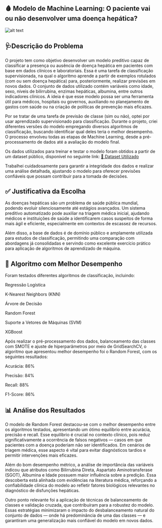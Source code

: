 ## 🩸 Modelo de Machine Learning: O paciente vai ou não desenvolver uma doença hepática? 

![alt text](<imagens/Imagem do WhatsApp de 2025-04-21 à(s) 13.53.20_1a970805.jpg>)

## 🩺Descrição do Problema

O projeto tem como objetivo desenvolver um modelo preditivo capaz de classificar a presença ou ausência de doença hepática em pacientes com base em dados clínicos e laboratoriais. Essa é uma tarefa de classificação supervisionada, na qual o algoritmo aprende a partir de exemplos rotulados (com ou sem doença hepática) para, posteriormente, realizar previsões em novos dados.
O conjunto de dados utilizado contém variáveis como idade, sexo, níveis de bilirrubina, enzimas hepáticas, albumina, entre outros indicadores clínicos. 
A ideia é que esse modelo possa ser uma ferramenta útil para médicos, hospitais ou governos, auxiliando no planejamento de gastos com saúde ou na criação de políticas de prevenção mais eficazes.  

Por se tratar de uma tarefa de previsão de classe (sim ou não), optei por usar aprendizado supervisionado para classificação. Durante o projeto, criei diferentes versões do modelo empregando diversos algoritmos de classificação, buscando identificar qual deles teria o melhor desempenho. O processo envolveu todas as etapas de Machine Learning, desde a pré-processamento de dados até a avaliação do modelo final.  

Os dados utilizados para treinar e testar o modelo foram obtidos a partir de um dataset público, disponível no seguinte link: [🔗 Dataset Utilizado](https://archive.ics.uci.edu/dataset/225/ilpd+indian+liver+patient+dataset)

Trabalhei cuidadosamente para garantir a integridade dos dados e realizar uma análise detalhada, ajustando o modelo para oferecer previsões confiáveis que possam contribuir para a tomada de decisões.

## ✅ Justificativa da Escolha

As doenças hepáticas são um problema de saúde pública mundial, podendo evoluir silenciosamente até estágios avançados. Um sistema preditivo automatizado pode auxiliar na triagem médica inicial, ajudando médicos e instituições de saúde a identificarem casos suspeitos de forma mais ágil e eficiente, especialmente em contextos de escassez de recursos.

Além disso, a base de dados é de domínio público e amplamente utilizada para estudos de classificação, permitindo uma comparação com abordagens já consolidadas e servindo como excelente exercício prático para aplicação de algoritmos de aprendizado de máquina.

## 🤖 Algoritmo com Melhor Desempenho

Foram testados diferentes algoritmos de classificação, incluindo:

Regressão Logística

K-Nearest Neighbors (KNN)

Árvore de Decisão

Random Forest

Suporte a Vetores de Máquinas (SVM)

XGBoost

Após realizar o pré-processamento dos dados, balanceamento das classes com SMOTE e ajuste de hiperparâmetros por meio de GridSearchCV, o algoritmo que apresentou melhor desempenho foi o Random Forest, com os seguintes resultados:

Acurácia: 86%

Precisão: 84%

Recall: 88%

F1-Score: 86%


## 📊 Análise dos Resultados

O modelo de Random Forest destacou-se com o melhor desempenho entre os algoritmos testados, apresentando um ótimo equilíbrio entre acurácia, precisão e recall. Esse equilíbrio é crucial no contexto clínico, pois reduz significativamente a ocorrência de falsos negativos — casos em que pacientes com a doença poderiam não ser identificados. Em cenários de triagem médica, esse aspecto é vital para evitar diagnósticos tardios e permitir intervenções mais eficazes.

Além do bom desempenho métrico, a análise de importância das variáveis indicou que atributos como Bilirrubina Direta, Aspartato Aminotransferase (SGOT), Albumina e Idade possuem maior influência sobre a predição. Essa descoberta está alinhada com evidências na literatura médica, reforçando a confiabilidade clínica do modelo ao refletir fatores biológicos relevantes no diagnóstico de disfunções hepáticas.

Outro ponto relevante foi a aplicação de técnicas de balanceamento de classes e validação cruzada, que contribuíram para a robustez do modelo. Essas estratégias minimizaram o impacto do desbalanceamento natural do conjunto de dados — onde há predominância de uma das classes — e garantiram uma generalização mais confiável do modelo em novos dados.

